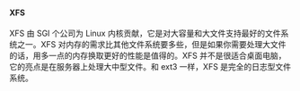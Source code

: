 #### XFS

XFS 由 SGI 个公司为 Linux 内核贡献，它是对大容量和大文件支持最好的文件系统之一。XFS 对内存的需求比其他文件系统要多些，但是如果你需要处理大文件的话，用多一点的内存换取更好的性能是值得的。XFS 并不是很适合桌面电脑，它的亮点是在服务器上处理大中型文件。和 ext3 一样，XFS 是完全的日志型文件系统。
